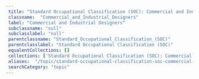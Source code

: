 ```yaml
--- 
 title: "Standard Occupational Classification (SOC): Commercial and Industrial Designers" 
 classname:  "Commercial_and_Industrial_Designers" 
 label: "Commercial and Industrial Designers" 
 subclassname: "null" 
 subclasslabel: "null" 
 parentclassname: "Standard_Occupational_Classification_(SOC)" 
 parentclasslabel: "Standard Occupational Classification (SOC)" 
 equalentCollections: [] 
 collections: ['Standard Occupational Classification (SOC): Commercial and Industrial Designers']
 aliases:  "/topic/standard-occupational-classification-soc-commercial-and-industrial-designers"  
 searchCategory: "topic" 
---
```


